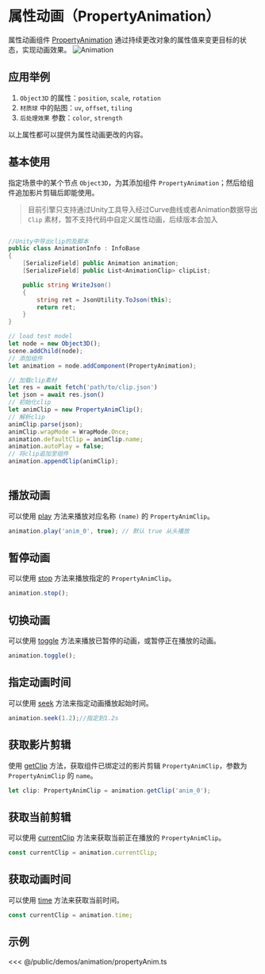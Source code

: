 # 属性动画（PropertyAnimation）

属性动画组件 [PropertyAnimation](/api/classes/PropertyAnimation) 通过持续更改对象的属性值来变更目标的状态，实现动画效果。
![Animation](/images/animation.svg)

## 应用举例
1. `Object3D` 的属性：`position`, `scale`, `rotation`
2. `材质球` 中的贴图：`uv`, `offset`, `tiling`
3. `后处理效果` 参数：`color`, `strength`

以上属性都可以提供为属性动画更改的内容。

## 基本使用
指定场景中的某个节点 `Object3D`，为其添加组件 `PropertyAnimation`；然后给组件追加影片剪辑后即能使用。

> 目前引擎只支持通过Unity工具导入经过Curve曲线或者Animation数据导出 `Clip` 素材，暂不支持代码中自定义属性动画，后续版本会加入

```cs

//Unity中导出clip的及脚本
public class AnimationInfo : InfoBase
{
    [SerializeField] public Animation animation;
    [SerializeField] public List<AnimationClip> clipList;

    public string WriteJson()
    {
        string ret = JsonUtility.ToJson(this);
        return ret;
    }
}

```

```ts
// load test model
let node = new Object3D();
scene.addChild(node);
// 添加组件
let animation = node.addComponent(PropertyAnimation);

// 加载clip素材
let res = await fetch('path/to/clip.json')
let json = await res.json()
// 初始化clip
let animClip = new PropertyAnimClip();
// 解析clip
animClip.parse(json);
animClip.wrapMode = WrapMode.Once;
animation.defaultClip = animClip.name;
animation.autoPlay = false;
// 将clip追加至组件
animation.appendClip(animClip);
    
```

## 播放动画

可以使用 [play](/api/classes/PropertyAnimation#play) 方法来播放对应名称 `(name)` 的 `PropertyAnimClip`。

```ts
animation.play('anim_0', true); // 默认 true 从头播放
```

## 暂停动画

可以使用 [stop](/api/classes/PropertyAnimation#stop) 方法来播放指定的 `PropertyAnimClip`。

```ts
animation.stop();
```

## 切换动画

可以使用 [toggle](/api/classes/PropertyAnimation#toggle) 方法来播放已暂停的动画，或暂停正在播放的动画。

```ts
animation.toggle();
```

## 指定动画时间
可以使用 [seek](/api/classes/PropertyAnimation#seek) 方法来指定动画播放起始时间。

```ts
animation.seek(1.2);//指定到1.2s
```

## 获取影片剪辑

使用 [getClip](/api/classes/PropertyAnimation#getclip) 方法，获取组件已绑定过的影片剪辑 `PropertyAnimClip`，参数为 `PropertyAnimClip` 的 `name`。

```ts
let clip: PropertyAnimClip = animation.getClip('anim_0');
```

## 获取当前剪辑
可以使用 [currentClip](/api/classes/PropertyAnimation#currentclip) 方法来获取当前正在播放的 `PropertyAnimClip`。

```ts
const currentClip = animation.currentClip;
```

## 获取动画时间
可以使用 [time](/api/classes/PropertyAnimation#time) 方法来获取当前时间。

```ts
const currentClip = animation.time;
```

## 示例

<Demo :height="500" src="/demos/animation/propertyAnim.ts"></Demo>

<<< @/public/demos/animation/propertyAnim.ts

